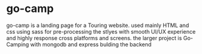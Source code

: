 # go-camp
go-camp is a landing page for a Touring website.
used mainly HTML and css using sass for pre-processing the stlyes
with smooth UI/UX experience and highly response cross platforms and screens.
the larger project is Go-Camping with mongodb and express bulding the backend
